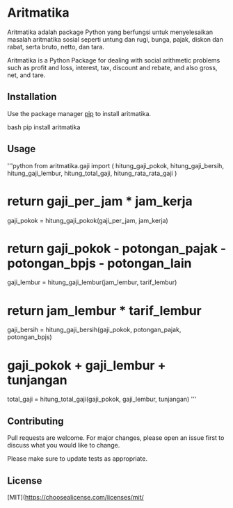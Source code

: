 # Aritmatika

Aritmatika adalah package Python yang berfungsi untuk menyelesaikan masalah aritmatika sosial seperti untung dan rugi, bunga, pajak, diskon dan rabat, serta bruto, netto, dan tara. 


Aritmatika is a Python Package for dealing with social arithmetic problems such as profit and loss, interest, tax, discount and rebate, and also gross, net, and tare. 

## Installation

Use the package manager [pip](https://pip.pypa.io/en/stable/) to install aritmatika.

bash
pip install aritmatika


## Usage

'''python
from aritmatika.gaji import (
    hitung_gaji_pokok,
    hitung_gaji_bersih,
    hitung_gaji_lembur,
    hitung_total_gaji,
    hitung_rata_rata_gaji
)

# return gaji_per_jam * jam_kerja
gaji_pokok = hitung_gaji_pokok(gaji_per_jam, jam_kerja)

# return gaji_pokok - potongan_pajak - potongan_bpjs - potongan_lain
gaji_lembur = hitung_gaji_lembur(jam_lembur, tarif_lembur)

# return jam_lembur * tarif_lembur
gaji_bersih = hitung_gaji_bersih(gaji_pokok, potongan_pajak, potongan_bpjs)

# gaji_pokok + gaji_lembur + tunjangan
total_gaji = hitung_total_gaji(gaji_pokok, gaji_lembur, tunjangan)
'''

## Contributing

Pull requests are welcome. For major changes, please open an issue first
to discuss what you would like to change.

Please make sure to update tests as appropriate.

## License

[MIT](https://choosealicense.com/licenses/mit/
